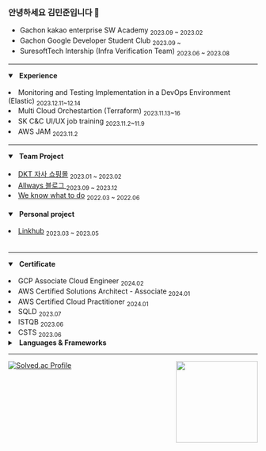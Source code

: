 ### 안녕하세요 김민준입니다 👋
<!-- [BLOG](https://imbusy.tistory.com/)  -->

- Gachon kakao enterprise SW Academy <sub> 2023.09 ~ 2023.02</sub>
- Gachon Google Developer Student Club <sub> 2023.09 ~</sub>
- SuresoftTech Intership (Infra Verification Team) <sub> 2023.06 ~ 2023.08</sub>

---

<details open>
<summary>&nbsp;<b> Experience </b></summary>
  
<br>
<li> Monitoring and Testing Implementation in a DevOps Environment (Elastic)  <sub> 2023.12.11~12.14 </sub> </li>
<li> Multi Cloud Orchestartion (Terraform) <sub> 2023.11.13~16 </sub>  </li>
<li> SK C&C UI/UX job training <sub> 2023.11.2~11.9 </sub> </li>
<li> AWS JAM <sub> 2023.11.2 </sub> </li>

</details>

---

<details open>
<summary>&nbsp;<b> Team Project </b></summary>
<br>
<li><a href="https://github.com/KEA-DoKebi">DKT 자사 쇼핑몰</a> <sub> 2023.01 ~ 2023.02 </sub></li>
<li><a href="https://github.com/KEA-Allways">Allways 블로그 </a> <sub> 2023.09 ~ 2023.12 </sub></li>
<li><a href="https://github.com/minjun0707/assignment-notification">We know what to do</a> <sub> 2022.03 ~ 2022.06 </sub></li>
<br>
</details>

<details open>
<summary>&nbsp;<b> Personal project </b></summary>
<br>
<li><a href="https://github.com/minjun0707/Linkhub-BE">Linkhub</a> <sub> 2023.03 ~ 2023.05 </sub></li>
<br>
</details>

--- 

<details open>
<summary>&nbsp;<b> Certificate </b></summary>
<br>
<li> GCP Associate Cloud Engineer  <sub> 2024.02 </sub> </li>
<li> AWS Certified Solutions Architect - Associate<sub> 2024.01 </sub> </li>
<li> AWS Certified Cloud Practitioner <sub> 2024.01 </sub> </li>
<li> SQLD <sub> 2023.07 </sub> </li>
<li> ISTQB <sub> 2023.06 </sub>  </li>
<li> CSTS <sub> 2023.06 </sub> </li>
  
</details>


<details close>
<summary>&nbsp;<b> Languages & Frameworks </b></summary>
  
--- 
  
## Languages & Frameworks
- Java, Spring Boot
## Infrastructures
- Cloud
  - Kakao Cloud
  - AWS EC2, AWS S3, AWS CloudFront, AWS Lambda, AWS Lambda@Edge
- CI/CD
  - Github Actions, Jenkins
- etc
  - Docker, Infisical, Ubuntu
## Testing & Observability
- JUnit5, SonarQube, Elastic, Kibana, Google analytics
## Collaboration Tool
- Jira, Slack, Notion

</details>

---

[![Solved.ac Profile](http://mazassumnida.wtf/api/v2/generate_badge?boj=jmk7117)](https://solved.ac/jmk7117/)
<img align='right' src="https://github-readme-stats.vercel.app/api?username=minjun0707" height="165">


